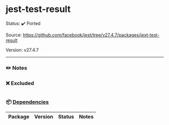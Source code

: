 # jest-test-result

Status: :heavy_check_mark: Ported

Source: https://github.com/facebook/jest/tree/v27.4.7/packages/jest-test-result

Version: v27.4.7

---

### :pencil2: Notes

### :x: Excluded
```
```

### :package: [Dependencies](https://github.com/facebook/jest/blob/v27.4.7/packages/jest-test-result/package.json)
| Package            | Version | Status                    | Notes                                            |
| ------------------ | ------- | ------------------------- | ------------------------------------------------ |
